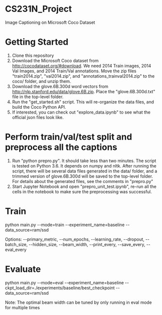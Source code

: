 # CS231N_Project
Image Captioning on Microsoft Coco Dataset

# Getting Started
1. Clone this repository
2. Download the Microsoft Coco dataset from http://cocodataset.org/#download. We need 2014 Train images, 2014 Val Images, and 2014 Train/Val annotations. Move the zip files "train2014.zip", "val2014.zip", and "annotations_trainval2014.zip" to the coco/ folder, and unzip them.
3. Download the glove.6B.300d word vectors from http://nlp.stanford.edu/data/glove.6B.zip. Place the "glove.6B.300d.txt" file in the top-level folder.
4. Run the "get_started.sh" script. This will re-organize the data files, and build the Coco Python API.
5. If interested, you can check out "explore_data.ipynb" to see what the official json files look like.

# Perform train/val/test split and preprocess all the captions
1. Run "python prepro.py". It should take less than two minutes. The script is tested on Python 3.6. It depends on numpy and nltk. After running the script, there will be several data files generated in the data/ folder, and a trimmed version of glove.6B.300d will be saved to the top-level folder. For details about the generated files, see the comments in "prepro.py"
2. Start Jupyter Notebook and open "prepro_unit_test.ipynb", re-run all the cells in the notebook to make sure the preprocessing was successful.

# Train
python main.py --mode=train --experiment_name=baseline --data_source=ram/ssd

Options: --primary_metric, --num_epochs, --learning_rate, --dropout, --batch_size, --hidden_size, --beam_width, --print_every, --save_every, --eval_every

# Evaluate
python main.py --mode=eval --experiment_name=baseline --ckpt_load_dir=./experiments/baseline/best_checkpoint --data_source=ram/ssd

Note: The optimal beam width can be tuned by only running in eval mode for multiple times
